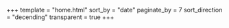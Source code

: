 +++
template = "home.html"
sort_by = "date"
paginate_by = 7
sort_direction = "decending"
transparent =  true
+++
